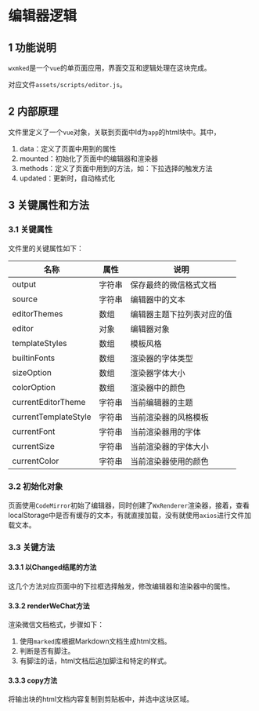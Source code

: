 # 编辑器逻辑

## 1 功能说明

`wxmked`是一个`vue`的单页面应用，界面交互和逻辑处理在这块完成。

对应文件`assets/scripts/editor.js`。

## 2 内部原理

文件里定义了一个`vue`对象，关联到页面中Id为`app`的html块中。其中，

1. data：定义了页面中用到的属性
2. mounted：初始化了页面中的编辑器和渲染器
3. methods：定义了页面中用到的方法，如：下拉选择的触发方法
4. updated：更新时，自动格式化

## 3 关键属性和方法

### 3.1 关键属性

文件里的关键属性如下：

|名称|属性|说明|
|---|---|---|
|output|字符串|保存最终的微信格式文档|
|source|字符串|编辑器中的文本|
|editorThemes|数组|编辑器主题下拉列表对应的值|
|editor|对象|编辑器对象|
|templateStyles|数组|模板风格|
|builtinFonts|数组|渲染器的字体类型|
|sizeOption|数组|渲染器字体大小|
|colorOption|数组|渲染器中的颜色|
|currentEditorTheme|字符串|当前编辑器的主题|
|currentTemplateStyle|字符串|当前渲染器的风格模板|
|currentFont|字符串|当前渲染器用的字体|
|currentSize|字符串|当前渲染器的字体大小|
|currentColor|字符串|当前渲染器使用的颜色|

### 3.2 初始化对象

页面使用`CodeMirror`初始了编辑器，同时创建了`WxRenderer`渲染器，接着，查看localStorage中是否有缓存的文本，有就直接加载，没有就使用`axios`进行文件加载文本。

### 3.3 关键方法

#### 3.3.1 以Changed结尾的方法

这几个方法对应页面中的下拉框选择触发，修改编辑器和渲染器中的属性。

#### 3.3.2 renderWeChat方法

渲染微信文档格式，步骤如下：

1. 使用`marked`库根据Markdown文档生成html文档。
2. 判断是否有脚注。
3. 有脚注的话，html文档后追加脚注和特定的样式。

#### 3.3.3 copy方法

将输出块的html文档内容复制到剪贴板中，并选中这块区域。